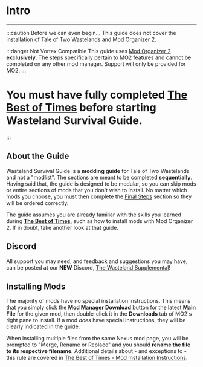 # Intro

---

:::caution Before we can even begin...
This guide does not cover the installation of Tale of Two Wastelands and Mod Organizer 2.

:::danger Not Vortex Compatible
This guide uses [Mod Organizer 2](https://www.nexusmods.com/skyrimspecialedition/mods/6194) **exclusively**. The steps specifically pertain to MO2 features and cannot be completed on any other mod manager. Support will only be provided for MO2.
:::

# You must have fully completed [**The Best of Times**](https://thebestoftimes.moddinglinked.com/) before starting Wasteland Survival Guide.

:::

## About the Guide

Wasteland Survival Guide is a **modding guide** for Tale of Two Wastelands and not a "modlist". The sections are meant to be completed **sequentially**. Having said that, the guide is designed to be modular, so you can skip mods or entire sections of mods that you don't wish to install. No matter which mods you choose, you must then complete the [Final Steps](finish) section so they will be ordered correctly.

The guide assumes you are already familiar with the skills you learned during [**The Best of Times**](https://thebestoftimes.moddinglinked.com/), such as how to install mods with Mod Organizer 2. If in doubt, take another look at that guide.

## Discord

All support you may need, and feedback and suggestions you may have, can be posted at our **NEW** Discord, [The Wasteland Supplemental](https://discord.gg/JcbZGDeMmC)!

## Installing Mods

The majority of mods have no special installation instructions. This means that you simply click the **Mod Manager Download** button for the latest **Main File** for the given mod, then double-click it in the **Downloads** tab of MO2's right pane to install. If a mod _does_ have special instructions, they will be clearly indicated in the guide.

When installing multiple files from the same Nexus mod page, you will be prompted to "Merge, Rename or Replace" and you should **rename the file to its respective filename**. Additional details about - and exceptions to - this rule are covered in [The Best of Times - Mod Installation Instructions](https://thebestoftimes.moddinglinked.com/mo2.html#instructions).
